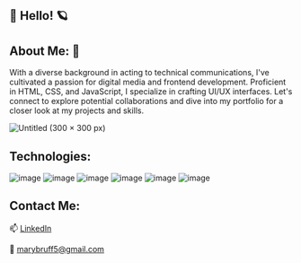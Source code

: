 ## 🌈  Hello!  🪐


## About Me: 🖖


With a diverse background in acting to technical communications, I've cultivated a passion for digital media and frontend development. Proficient in HTML, CSS, and JavaScript, I specialize in crafting UI/UX interfaces. Let's connect to explore potential collaborations and dive into my portfolio for a closer look at my projects and skills.



![Untitled (300 × 300 px)](https://github.com/MaryBruff/MaryBruff/assets/128327004/f9915745-dffa-42d2-9c0b-8fb30e6775dd)



Technologies:
-----
![image](https://github.com/MaryBruff/MaryBruff/assets/128327004/923d9638-46bc-4d81-9cce-a9d77976aae1)
![image](https://github.com/MaryBruff/MaryBruff/assets/128327004/320c9716-d5d2-404f-83c2-bfdbf59dae04)
![image](https://github.com/MaryBruff/MaryBruff/assets/128327004/a5334c5f-8cf4-4d64-97e6-5722aaa0dd9b)
![image](https://github.com/MaryBruff/MaryBruff/assets/128327004/1e553da8-4fa9-4abc-8451-a10f62b3d696)
![image](https://github.com/MaryBruff/MaryBruff/assets/128327004/2756ac39-e3da-446d-908e-637c5f8b6b23)
![image](https://github.com/MaryBruff/MaryBruff/assets/128327004/c6caa47d-03cb-498f-b663-e86090118302)


Contact Me:
----------
 📫 <a href="https://www.linkedin.com/in/mary-bruff-55844319b/">LinkedIn</a>
 
 📧  marybruff5@gmail.com 

